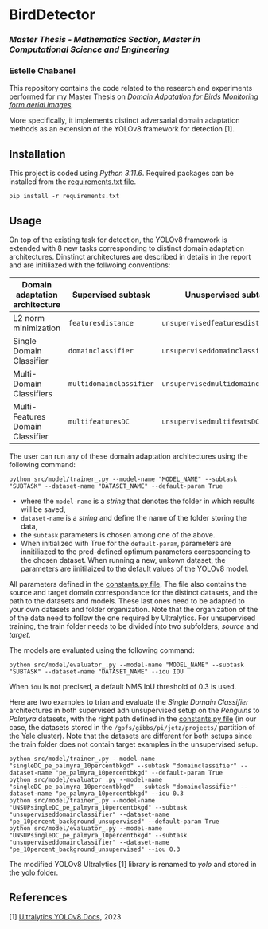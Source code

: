 # BirdDetector
  
### *Master Thesis - Mathematics Section, Master in Computational Science and Engineering*
### Estelle Chabanel
    
  
This repository contains the code related to the research and experiments performed for my Master Thesis on *[Domain Adpatation for Birds Monitoring form aerial images](MasterThesis.pdf)*.   
  
More specifically, it implements distinct adversarial domain adaptation methods as an extension of the YOLOv8 framework for detection [1].  
  
  
## Installation  

This project is coded using *Python 3.11.6*. Required packages can be installed from the [requirements.txt file](requirements.txt).
````
pip install -r requirements.txt
````

## Usage

On top of the existing task for detection, the YOLOv8 framework is extended with 8 new tasks corresponding to distinct domain adaptation architectures. Dinstinct architectures are described in details in the report and are initiliazed with the follwoing conventions:

|  Domain adaptation architecture  |    Supervised subtask   |          Unuspervised subtask       |  
| -------------------------------- | ----------------------- | ----------------------------------- |
|        L2 norm minimization      |   `featuresdistance`    |     `unsupervisedfeaturesdistance`    |  
|     Single Domain Classifier     |   `domainclassifier`    |    `unsuperviseddomainclassifier`   |  
|     Multi-Domain Classifiers     | `multidomainclassifier` | `unsupervisedmultidomainclassifier` |  
| Multi-Features Domain Classifier |    `multifeaturesDC`    |     `unsupervisedmultifeatsDC`      |  

The user can run any of these domain adaptation architectures using the following command:
````
python src/model/trainer_.py --model-name "MODEL_NAME" --subtask "SUBTASK" --dataset-name "DATASET_NAME" --default-param True
````

* where the `model-name` is a *string* that denotes the folder in which results will be saved, 
* `dataset-name` is a *string* and define the name of the folder storing the data, 
* the `subtask` parameters is chosen among one of the above.
* When initialized with True for the `default-param`, parameters are innitiliazed to the pred-defined optimum parameters corresponding to the chosen dataset. When running a new, unkown dataset, the parameters are iinitilaized to the default values of the YOLOv8 model.  
  
All parameters defined in the [constants.py file](src/model/constants.py). The file also contains the source and target domain correspondance for the distinct datasets, and the path to the datasets and models. These last ones need to be adapted to your own datasets and folder organization. Note that the organization of the of the data need to follow the one required by Ultralytics. For unsupervised training, the train folder needs to be divided into two subfolders, *source* and *target*.

The models are evaluated using the following command:
````
python src/model/evaluator_.py --model-name "MODEL_NAME" --subtask "SUBTASK" --dataset-name "DATASET_NAME" --iou IOU
````
When `iou` is not precised, a default NMS IoU threshold of 0.3 is used.    
   
Here are two examples to trian and evaluate the *Single Domain Classifier* architectures in both supervised adn unsupervised setup on the *Penguins* to *Palmyra* datasets, with the right path defined in the [constants.py file](src/model/constants.py) (in our case, the datasets stored in the `/gpfs/gibbs/pi/jetz/projects/` partition of the Yale cluster). Note that the datasets are different for both setups since the train folder does not contain target examples in the unsupervised setup.
````
python src/model/trainer_.py --model-name "singleDC_pe_palmyra_10percentbkgd" --subtask "domainclassifier" --dataset-name "pe_palmyra_10percentbkgd" --default-param True  
python src/model/evaluator_.py --model-name "singleDC_pe_palmyra_10percentbkgd" --subtask "domainclassifier" --dataset-name "pe_palmyra_10percentbkgd" --iou 0.3  
python src/model/trainer_.py --model-name "UNSUPsingleDC_pe_palmyra_10percentbkgd" --subtask "unsuperviseddomainclassifier" --dataset-name "pe_10percent_background_unsupervised" --default-param True  
python src/model/evaluator_.py --model-name "UNSUPsingleDC_pe_palmyra_10percentbkgd" --subtask "unsuperviseddomainclassifier" --dataset-name "pe_10percent_background_unsupervised" --iou 0.3  
````
    

The modified YOLOv8 Ultralytics [1] library is renamed to *yolo* and stored in the [yolo folder](yolo).


## References

<a id="1">[1]</a> 
[Ultralytics YOLOv8 Docs](https://docs.ultralytics.com/), 2023
